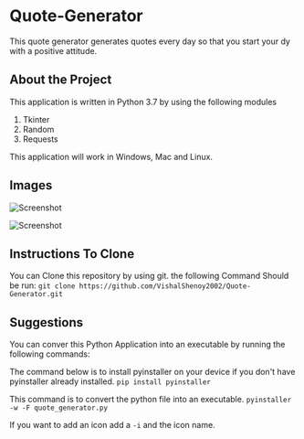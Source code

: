 # Quote-Generator
This quote generator generates quotes every day so that you start your dy with a positive attitude.

## About the Project
This application is written in Python 3.7 by using the following modules
1. Tkinter
2. Random
3. Requests

This application will work in Windows, Mac and Linux.

## Images
![Screenshot](https://user-images.githubusercontent.com/61897464/147318356-42a16f6d-79ab-42f3-bc6b-d885b74f266c.png)

![Screenshot](https://user-images.githubusercontent.com/61897464/147318462-3631604c-1f0f-49fa-bbc7-998d9e8397e1.png)

## Instructions To Clone

You can Clone this repository by using git. the following Command Should be run:
```git clone https://github.com/VishalShenoy2002/Quote-Generator.git ```

## Suggestions
You can conver this Python Application into an executable by running the following commands:

The command below is to install pyinstaller on your device if you don't have pyinstaller already installed. 
```pip install pyinstaller```

This command is to convert the python file into an executable.
```pyinstaller -w -F quote_generator.py```

If you want to add an icon add a ```-i```  and the icon name.




